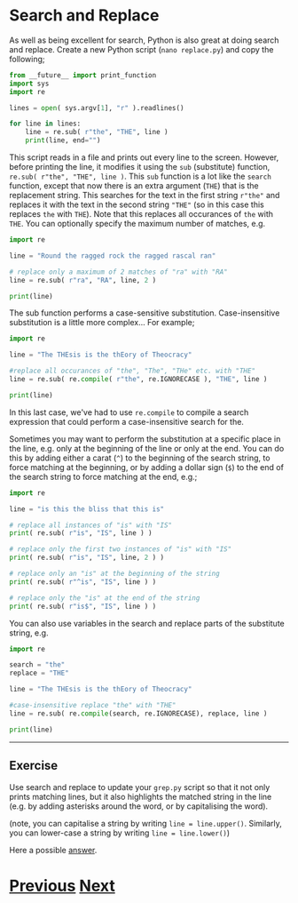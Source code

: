 ---
---

# Search and Replace

As well as being excellent for search, Python is also great at doing search and replace. Create a new Python script (`nano replace.py`) and copy the following;

```python
from __future__ import print_function
import sys
import re

lines = open( sys.argv[1], "r" ).readlines()

for line in lines:
    line = re.sub( r"the", "THE", line )
    print(line, end="")
```

This script reads in a file and prints out every line to the screen. However, before printing the line, it modifies it using the `sub` (substitute) function, `re.sub( r"the", "THE", line )`. This `sub` function is a lot like the `search` function, except that now there is an extra argument (`THE`) that is the replacement string. This searches for the text in the first string `r"the"` and replaces it with the text in the second string `"THE"` (so in this case this replaces `the` with `THE`). Note that this replaces all occurances of `the` with `THE`. You can optionally specify the maximum number of matches, e.g.

```python
import re

line = "Round the ragged rock the ragged rascal ran"

# replace only a maximum of 2 matches of "ra" with "RA"
line = re.sub( r"ra", "RA", line, 2 )

print(line)
```

The sub function performs a case-sensitive substitution. Case-insensitive substitution is a little more complex... For example;

```python
import re

line = "The THEsis is the thEory of Theocracy"

#replace all occurances of "the", "The", "THe" etc. with "THE"
line = re.sub( re.compile( r"the", re.IGNORECASE ), "THE", line )

print(line)
```

In this last case, we've had to use `re.compile` to compile a search expression that could perform a case-insensitive search for the.

Sometimes you may want to perform the substitution at a specific place in the line, e.g. only at the beginning of the line or only at the end. You can do this by adding either a carat (`^`) to the beginning of the search string, to force matching at the beginning, or by adding a dollar sign (`$`) to the end of the search string to force matching at the end, e.g.;

```python
import re

line = "is this the bliss that this is"

# replace all instances of "is" with "IS"
print( re.sub( r"is", "IS", line ) )

# replace only the first two instances of "is" with "IS"
print( re.sub( r"is", "IS", line, 2 ) )

# replace only an "is" at the beginning of the string
print( re.sub( r"^is", "IS", line ) )

# replace only the "is" at the end of the string
print( re.sub( r"is$", "IS", line ) )
```

You can also use variables in the search and replace parts of the substitute string, e.g.

```python
import re

search = "the"
replace = "THE"

line = "The THEsis is the thEory of Theocracy"

#case-insensitive replace "the" with "THE"
line = re.sub( re.compile(search, re.IGNORECASE), replace, line )

print(line)
```

***

## Exercise

Use search and replace to update your `grep.py` script so that it not only prints matching lines, but it also highlights the matched string in the line (e.g. by adding asterisks around the word, or by capitalising the word).

(note, you can capitalise a string by writing `line = line.upper()`. Similarly, you can lower-case a string by writing `line = line.lower()`)

Here a possible [answer](../replacing_answer).

# [Previous](../searching) [Next](../running)
